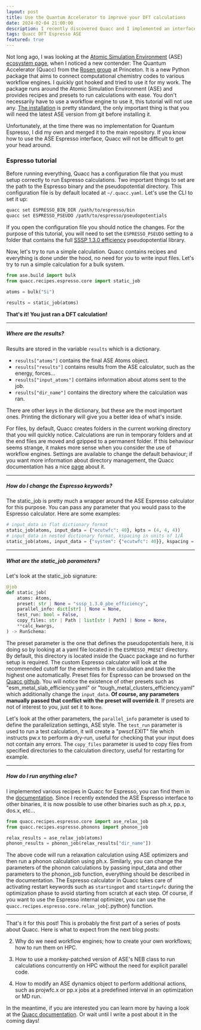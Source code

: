 ```yaml
---
layout: post
title: Use the Quantum Accelerator to improve your DFT calculations
date: 2024-02-04 21:00:00
description: I recently discovered Quacc and I implemented an interface for the Quantum Espresso code. Let's try it!
tags: Quacc DFT Espresso ASE
featured: true
---
```


Not long ago, I was looking at the [Atomic Simulation Environment](https://wiki.fysik.dtu.dk/ase/) (ASE) [ecosystem page](https://wiki.fysik.dtu.dk/ase/ecosystem.html), when I noticed a new contender: The Quantum Accelerator (Quacc) from the [Rosen group](https://rosen.cbe.princeton.edu) at Princeton. It is a new Python package that aims to connect computational chemistry codes to various workflow engines. I quickly got hooked and tried to use it for my work. The package runs around the Atomic Simulation Environment (ASE) and provides recipes and presets to run calculations with ease. You don't necessarily have to use a workflow engine to use it, this tutorial will not use any. [The installation](https://quantum-accelerators.github.io/quacc/install/install.html#installing-quacc) is pretty standard, the only important thing is that you will need the latest ASE version from git before installing it.

Unfortunately, at the time there was no implementation for Quantum Espresso, I did my own and merged it to the main repository. If you know how to use the ASE Espresso interface, Quacc will not be difficult to get your head around.

### Espresso tutorial

Before running everything, Quacc has a configuration file that you must setup correctly to run Espresso calculations. Two important things to set are the path to the Espresso binary and the pseudopotential directory. This configuration file is by default located at `~/.quacc.yaml`. Let's use the CLI to set it up:

```bash
quacc set ESPRESSO_BIN_DIR /path/to/espresso/bin
quacc set ESPRESSO_PSEUDO /path/to/espresso/pseudopotentials
```

If you open the configuration file you should notice the changes. For the purpose of this tutorial, you will need to set the `ESPRESSO_PSEUDO` setting to a folder that contains the full [SSSP 1.3.0 efficiency](https://www.materialscloud.org/discover/sssp/table/efficiency) pseudopotential library.

Now, let's try to run a simple calculation. Quacc contains recipes and everything is done under the hood, no need for you to write input files. Let's try to run a simple calculation for a bulk system.

```python
from ase.build import bulk
from quacc.recipes.espresso.core import static_job

atoms = bulk("Si")

results = static_job(atoms)
```

**That's it! You just ran a DFT calculation!**

---
##### **Where are the results?**

Results are stored in the variable `results` which is a dictionary.

- ```results["atoms"]``` contains the final ASE Atoms object.
- ```results["results"]``` contains results from the ASE calculator, such as the energy, forces...
- ```results["input_atoms"]``` contains information about atoms sent to the job.
- ```results["dir_name"]``` contains the directory where the calculation was ran.

There are other keys in the dictionary, but these are the most important ones. Printing the dictionary will give you a better idea of what's inside.

For files, by default, Quacc creates folders in the current working directory that you will quickly notice. Calculations are run in temporary folders and at the end files are moved and gzipped to a permanent folder. If this behaviour seems strange, it makes more sense when you consider the use of workflow engines. Settings are available to change the default behaviour; if you want more information about directory management, the Quacc documentation has a nice [page](https://quantum-accelerators.github.io/quacc/user/settings/file_management.html) about it.

---
##### **How do I change the Espresso keywords?**

The static_job is pretty much a wrapper around the ASE Espresso calculator for this purpose. You can pass any parameter that you would pass to the Espresso calculator. Here are some examples:

```python
# input_data in flat dictionary format
static_job(atoms, input_data = {"ecutwfc": 40}, kpts = (4, 4, 4))
# input_data in nested dictionary format, kspacing in units of 1/Å
static_job(atoms, input_data = {"system": {"ecutwfc": 40}}, kspacing = 0.1)
```

---
##### **What are the static_job parameters?**

Let's look at the static_job signature:

```python
@job
def static_job(
    atoms: Atoms,
    preset: str | None = "sssp_1.3.0_pbe_efficiency",
    parallel_info: dict[str] | None = None,
    test_run: bool = False,
    copy_files: str | Path | list[str | Path] | None = None,
    **calc_kwargs,
) -> RunSchema:
```

The preset parameter is the one that defines the pseudopotentials here, it is doing so by looking at a yaml file located in the `ESPRESSO_PRESET` directory. By default, this directory is located inside the Quacc package and no further setup is required. The custom Espresso calculator will look at the recommended cutoff for the elements in the calculation and take the highest one automatically. Preset files for Espresso can be browsed on the [Quacc github](https://github.com/Quantum-Accelerators/quacc/tree/main/src/quacc/calculators/espresso/presets). You will notice the existence of other presets such as "esm_metal_slab_efficiency.yaml" or "tough_metal_clusters_efficiency.yaml" which additionally change the `input_data`. **Of course, any parameters manually passed that conflict with the preset will override it**. If presets are not of interest to you, just set it to `None`.

Let's look at the other parameters, the `parallel_info` parameter is used to define the parallelization settings, ASE style. The `test_run` parameter is used to run a test calculation, it will create a "pwscf.EXIT" file which instructs pw.x to perform a dry-run, useful for checking that your input does not contain any errors. The `copy_files` parameter is used to copy files from specified directories to the calculation directory, useful for restarting for example.

---
##### **How do I run anything else?**

I implemented various recipes in Quacc for Espresso, you can find them in the [documentation](https://quantum-accelerators.github.io/quacc/user/recipes/recipes_list.html#quantum-espresso). Since I recently extended the ASE Espresso interface to other binaries, it is now possible to use other binaries such as ph.x, pp.x, dos.x, etc...

```python
from quacc.recipes.espresso.core import ase_relax_job
from quacc.recipes.espresso.phonons import phonon_job

relax_results = ase_relax_job(atoms)
phonon_results = phonon_job(relax_results["dir_name"])
```

The above code will run a relaxation calculation using ASE optimizers and then run a phonon calculation using ph.x. Similarly, you can change the parameters of the phonon calculations by passing input_data and other parameters to the phonon_job function, everything should be described in the documentation. The Espresso calculator in Quacc takes care of activating restart keywords such as `startingpot` and `startingwfc` during the optimization phase to avoid starting from scratch at each step. Of course, if you want to use the Espresso internal optimizer, you can use the `quacc.recipes.espresso.core.relax_job`{:.python} function.

---

That's it for this post! This is probably the first part of a series of posts about Quacc. Here is what to expect from the next blog posts:

2. Why do we need workflow engines; how to create your own workflows; how to run them on HPC.

3. How to use a monkey-patched version of ASE's NEB class to run calculations concurrently on HPC without the need for explicit parallel code.

4. How to modify an ASE dynamics object to perform additional actions, such as projwfc.x or pp.x jobs at a predefined interval in an optimization or MD run.

In the meantime, if you are interested you can learn more by having a look at the [Quacc documentation](https://quantum-accelerators.github.io/quacc/). Or wait until I write a post about it in the coming days!
